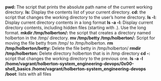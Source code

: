 **pwd:** The script that prints the absolute path name of the current working directory.
**ls:** Display the contents list of your current directory.
**cd:** the script that changes the working directory to the user’s home directory.
**ls -l:** Display current directory contents in a long format
**ls -a -l:** Display current directory contents, including hidden files (starting with .). Use the long format.
**mkdir /tmp/holberton/:** the script that creates a directory named holberton in the /tmp/ directory.
**mv /tmp/betty /tmp/holberton/:** Script for moving the file betty from /tmp/ to /tmp/holberton.
**rm /tmp/holberton/betty:** Delete the file betty in /tmp/holberton/
**rmdir /tmp/holberton:** Delete directory holberton that is in /tmp directory
**cd -:** script that changes the working directory to the previous one.
**ls -a -l /home/vagrant/holberton-system_engineering-devops/0x00-shell_basics /home/vagrant/holberton-system_engineering-devops /boot**: lists with all files